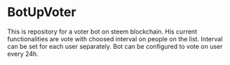 # BotUpVoter
This is repository for a voter bot on steem blockchain. 
His current functionalities are vote with choosed interval on people on the list. 
Interval can be set for each user separately.
Bot can be configured to vote on user every 24h.
